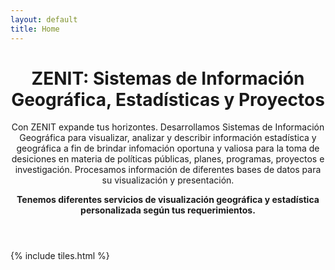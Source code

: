 ```yaml
---
layout: default
title: Home
---
```


<header>
<h1>ZENIT: Sistemas de Información Geográfica, Estadísticas y Proyectos</h1>
<p>Con ZENIT expande tus horizontes. Desarrollamos Sistemas de Información Geográfica para visualizar, analizar y describir información estadística y geográfica a fin de brindar infomación oportuna y valiosa para la toma de desiciones en materia de políticas públicas, planes, programas, proyectos e investigación. Procesamos información de diferentes bases de datos para su visualización y presentación.</p>

<p><strong>Tenemos diferentes servicios de visualización geográfica y estadística personalizada según tus requerimientos.</strong></p>
</header>

{% include tiles.html %}

